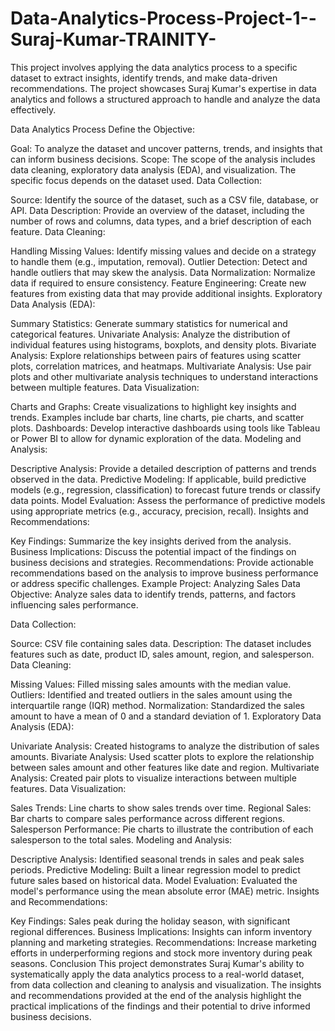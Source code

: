 # Data-Analytics-Process-Project-1--Suraj-Kumar-TRAINITY-
This project involves applying the data analytics process to a specific dataset to extract insights, identify trends, and make data-driven recommendations. The project showcases Suraj Kumar's expertise in data analytics and follows a structured approach to handle and analyze the data effectively.

Data Analytics Process
Define the Objective:

Goal: To analyze the dataset and uncover patterns, trends, and insights that can inform business decisions.
Scope: The scope of the analysis includes data cleaning, exploratory data analysis (EDA), and visualization. The specific focus depends on the dataset used.
Data Collection:

Source: Identify the source of the dataset, such as a CSV file, database, or API.
Data Description: Provide an overview of the dataset, including the number of rows and columns, data types, and a brief description of each feature.
Data Cleaning:

Handling Missing Values: Identify missing values and decide on a strategy to handle them (e.g., imputation, removal).
Outlier Detection: Detect and handle outliers that may skew the analysis.
Data Normalization: Normalize data if required to ensure consistency.
Feature Engineering: Create new features from existing data that may provide additional insights.
Exploratory Data Analysis (EDA):

Summary Statistics: Generate summary statistics for numerical and categorical features.
Univariate Analysis: Analyze the distribution of individual features using histograms, boxplots, and density plots.
Bivariate Analysis: Explore relationships between pairs of features using scatter plots, correlation matrices, and heatmaps.
Multivariate Analysis: Use pair plots and other multivariate analysis techniques to understand interactions between multiple features.
Data Visualization:

Charts and Graphs: Create visualizations to highlight key insights and trends. Examples include bar charts, line charts, pie charts, and scatter plots.
Dashboards: Develop interactive dashboards using tools like Tableau or Power BI to allow for dynamic exploration of the data.
Modeling and Analysis:

Descriptive Analysis: Provide a detailed description of patterns and trends observed in the data.
Predictive Modeling: If applicable, build predictive models (e.g., regression, classification) to forecast future trends or classify data points.
Model Evaluation: Assess the performance of predictive models using appropriate metrics (e.g., accuracy, precision, recall).
Insights and Recommendations:

Key Findings: Summarize the key insights derived from the analysis.
Business Implications: Discuss the potential impact of the findings on business decisions and strategies.
Recommendations: Provide actionable recommendations based on the analysis to improve business performance or address specific challenges.
Example Project: Analyzing Sales Data
Objective: Analyze sales data to identify trends, patterns, and factors influencing sales performance.

Data Collection:

Source: CSV file containing sales data.
Description: The dataset includes features such as date, product ID, sales amount, region, and salesperson.
Data Cleaning:

Missing Values: Filled missing sales amounts with the median value.
Outliers: Identified and treated outliers in the sales amount using the interquartile range (IQR) method.
Normalization: Standardized the sales amount to have a mean of 0 and a standard deviation of 1.
Exploratory Data Analysis (EDA):

Univariate Analysis: Created histograms to analyze the distribution of sales amounts.
Bivariate Analysis: Used scatter plots to explore the relationship between sales amount and other features like date and region.
Multivariate Analysis: Created pair plots to visualize interactions between multiple features.
Data Visualization:

Sales Trends: Line charts to show sales trends over time.
Regional Sales: Bar charts to compare sales performance across different regions.
Salesperson Performance: Pie charts to illustrate the contribution of each salesperson to the total sales.
Modeling and Analysis:

Descriptive Analysis: Identified seasonal trends in sales and peak sales periods.
Predictive Modeling: Built a linear regression model to predict future sales based on historical data.
Model Evaluation: Evaluated the model's performance using the mean absolute error (MAE) metric.
Insights and Recommendations:

Key Findings: Sales peak during the holiday season, with significant regional differences.
Business Implications: Insights can inform inventory planning and marketing strategies.
Recommendations: Increase marketing efforts in underperforming regions and stock more inventory during peak seasons.
Conclusion
This project demonstrates Suraj Kumar's ability to systematically apply the data analytics process to a real-world dataset, from data collection and cleaning to analysis and visualization. The insights and recommendations provided at the end of the analysis highlight the practical implications of the findings and their potential to drive informed business decisions.
